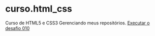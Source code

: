 # curso.html_css
 Curso de HTML5 e CSS3
Gerenciando meus repositórios.
<a href= "https://gabriel-coronado.github.io/curso.html_css/ex002/ex003/index3.html">Executar o desafio 010</a>